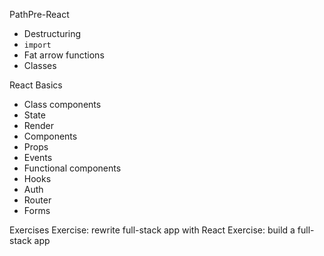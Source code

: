 PathPre-React
- Destructuring
- `import`
- Fat arrow functions
- Classes

React Basics
- Class components
- State
- Render
- Components
- Props
- Events
- Functional components
- Hooks
- Auth
- Router
- Forms

Exercises
Exercise: rewrite full-stack app with React
Exercise: build a full-stack app